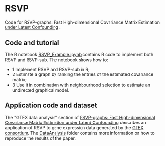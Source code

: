 # RSVP
Code for [RSVP-graphs: Fast High-dimensional Covariance Matrix Estimation under Latent Confounding](https://arxiv.org/abs/1811.01076) .

## Code and tutorial

The R notebook [RSVP_Example.ipynb](https://github.com/benjaminfrot/RSVP/blob/master/RSVP_Example.ipynb) contains
R code to implement both RSVP and RSVP-sub. 
The notebook shows how to:
  - 1 Implement RSVP and RSVP-sub in R;
  - 2 Estimate a graph by ranking the entries of the estimated covariance matrix;
  - 3 Use it in combination with neighbourhood selection to estimate an undirected graphical model.
  
 ## Application code and dataset
 
 The "GTEX data analysis" section of [RSVP-graphs: Fast High-dimensional Covariance Matrix Estimation under Latent Confounding](https://arxiv.org/abs/1811.01076) describes an application of RSVP to gene expression data generated
by the [GTEX consortium](https://gtexportal.org/home/). The [DataAnalysis](https://github.com/benjaminfrot/RSVP/tree/master/DataAnalysis) folder contains more information on how to reproduce the results of the paper.
